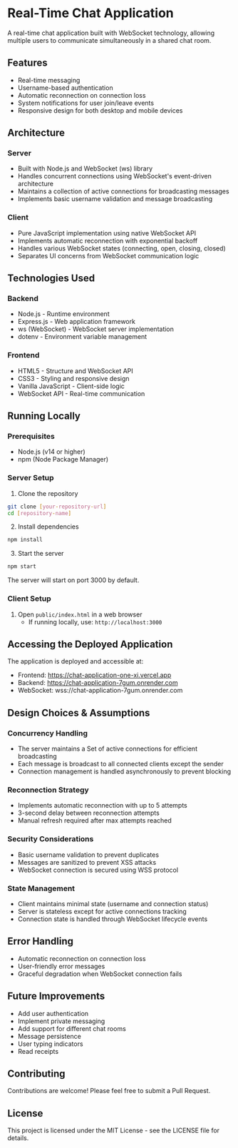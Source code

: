# Real-Time Chat Application

A real-time chat application built with WebSocket technology, allowing multiple users to communicate simultaneously in a shared chat room.

## Features

- Real-time messaging
- Username-based authentication
- Automatic reconnection on connection loss
- System notifications for user join/leave events
- Responsive design for both desktop and mobile devices

## Architecture

### Server
- Built with Node.js and WebSocket (ws) library
- Handles concurrent connections using WebSocket's event-driven architecture
- Maintains a collection of active connections for broadcasting messages
- Implements basic username validation and message broadcasting

### Client
- Pure JavaScript implementation using native WebSocket API
- Implements automatic reconnection with exponential backoff
- Handles various WebSocket states (connecting, open, closing, closed)
- Separates UI concerns from WebSocket communication logic


## Technologies Used

### Backend
- Node.js - Runtime environment
- Express.js - Web application framework
- ws (WebSocket) - WebSocket server implementation
- dotenv - Environment variable management

### Frontend
- HTML5 - Structure and WebSocket API
- CSS3 - Styling and responsive design
- Vanilla JavaScript - Client-side logic
- WebSocket API - Real-time communication


## Running Locally

### Prerequisites
- Node.js (v14 or higher)
- npm (Node Package Manager)

### Server Setup
1. Clone the repository
```bash
git clone [your-repository-url]
cd [repository-name]
```

2. Install dependencies
```bash
npm install
```

3. Start the server
```bash
npm start
```
The server will start on port 3000 by default.

### Client Setup
1. Open `public/index.html` in a web browser
   - If running locally, use: `http://localhost:3000`

## Accessing the Deployed Application

The application is deployed and accessible at:
- Frontend: https://chat-application-one-xi.vercel.app
- Backend: https://chat-application-7gum.onrender.com
- WebSocket: wss://chat-application-7gum.onrender.com

## Design Choices & Assumptions

### Concurrency Handling
- The server maintains a Set of active connections for efficient broadcasting
- Each message is broadcast to all connected clients except the sender
- Connection management is handled asynchronously to prevent blocking

### Reconnection Strategy
- Implements automatic reconnection with up to 5 attempts
- 3-second delay between reconnection attempts
- Manual refresh required after max attempts reached

### Security Considerations
- Basic username validation to prevent duplicates
- Messages are sanitized to prevent XSS attacks
- WebSocket connection is secured using WSS protocol

### State Management
- Client maintains minimal state (username and connection status)
- Server is stateless except for active connections tracking
- Connection state is handled through WebSocket lifecycle events

## Error Handling
- Automatic reconnection on connection loss
- User-friendly error messages
- Graceful degradation when WebSocket connection fails

## Future Improvements
- Add user authentication
- Implement private messaging
- Add support for different chat rooms
- Message persistence
- User typing indicators
- Read receipts

## Contributing
Contributions are welcome! Please feel free to submit a Pull Request.

## License
This project is licensed under the MIT License - see the LICENSE file for details.
